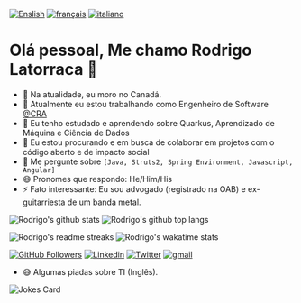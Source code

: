 [![Enslish](https://img.shields.io/badge/Language-English-red)](https://github.com/rlatorraca/rlatorraca/edit/master/README.md)
[![français](https://img.shields.io/badge/Language-Fran%C3%A7ais-blue)](https://github.com/rlatorraca/rlatorraca/edit/master/README.fr.md)
[![italiano](https://img.shields.io/badge/Language-Italiano-brightgreen)](README.it.md)

# Olá pessoal, Me chamo Rodrigo Latorraca 👋
- :house_with_garden: Na atualidade, eu moro no Canadá.
- 🔭 Atualmente eu estou trabalhando como Engenheiro de Software  [@CRA](https://www.cra-arc.gc.ca/)
- 🌱 Eu tenho estudado e aprendendo sobre Quarkus, Aprendizado de Máquina e Ciência de Dados
- 👯 Eu estou procurando e em busca de colaborar em projetos com o código aberto e de impacto social
- 💬 Me pergunte sobre `[Java, Struts2, Spring Environment, Javascript, Angular]` 
- 😄 Pronomes que respondo: He/Him/His
- ⚡ Fato interessante: Eu sou advogado (registrado na OAB) e ex-guitarriesta de um banda metal.


![Rodrigo's github stats](https://github-readme-stats.vercel.app/api?username=rlatorraca&theme=dracula&show_icons=true) 
![Rodrigo's github top langs](https://github-readme-stats.vercel.app/api/top-langs/?username=rlatorraca&theme=dracula&layout=compact&hide=jupyter%20notebook)

![Rodrigo's readme streaks](https://github-readme-streak-stats.herokuapp.com/?user=rlatorraca&theme=dracula&hide_border=false)
![Rodrigo's wakatime stats](https://github-readme-stats.vercel.app/api/wakatime?username=rlatorraca&theme=dracula&layout=compact=)



[![GitHub Followers](https://img.shields.io/github/followers/rlatorraca?style=flat&labelColor=0D0D0D&logo=Github&Color=white)](https://github.com/rlatorraca)
[![Linkedin](https://img.shields.io/badge/-LinkedIn-060606?style=flat&labelColor=0D0D0D&logo=Linkedin&Color=white)](https://www.linkedin.com/in/rodrigo-ls-pires/)
[![Twitter](https://img.shields.io/badge/-Twitter-060606?style=flat&labelColor=0D0D0D&logo=Twitter&Color=white)](https://twitter.com/)
[![gmail](https://img.shields.io/badge/Gmail-D14836?style=flat&logo=Gmail&logoColor=white)](mailto:rlatorraca@gmail.com)

- :sweat_smile: Algumas piadas sobre TI (Inglês).

![Jokes Card](https://readme-jokes.vercel.app/api)
